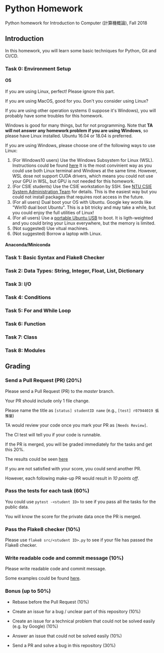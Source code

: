 # Python Homework
Python homework for Introduction to Computer (計算機概論), Fall 2018

## Introduction

In this homework, you will learn some basic techniques for Python, Git and CI/CD.


### Task 0: Environment Setup

#### OS

If you are using Linux, perfect! Please ignore this part.

If you are using MacOS, good for you. Don't you consider using Linux?

If you are using other operation systems (I suppose it's Windows), you will probably have some troubles for this homework.

Windows is good for many things, but for not programming. Note that **TA will not answer any homework problem if you are using Windows**, so please have Linux installed. Ubuntu 16.04 or 18.04 is preferred.

If you are using Windows, please choose one of the following ways to use Linux:
1. (For Windows10 users) Use the Windows Subsystem for Linux (WSL). Instructions could be found [here](https://docs.microsoft.com/en-us/windows/wsl/install-win10)
It is the most convinient way as you could use both Linux terminal and Windows at the same time. However, WSL dose not support CUDA drivers, which means you could not use your GPU in WSL, but GPU is not needed for this homework.
2. (For CSIE students) Use the CSIE workstation by SSH. See [NTU CSIE System Administration Team](https://wslab.csie.ntu.edu.tw/SSH_tutorial.html) for details. This is the easiest way but you could not install packages that requires root access in the future.
3. (For all users) Dual boot your OS with Ubuntu. Google key words like "Win10 dual boot Ubuntu". This is a bit tricky and may take a while, but you could enjoy the full utilities of Linux!
4. (For all users) Use a [portable Ubuntu USB](https://tutorials.ubuntu.com/tutorial/tutorial-create-a-usb-stick-on-windows#0) to boot. It is ligth-weighted and you could bring your Linux everywhere, but the memory is limited.
5. (Not suggested) Use vitual machines.
6. (Not suggested) Borrow a laptop with Linux.

#### Anaconda/Miniconda
### Task 1: Basic Syntax and Flake8 Checker

### Task 2: Data Types: String, Integer, Float, List, Dictionary

### Task 3: I/O

### Task 4: Conditions

### Task 5: For and While Loop

### Task 6: Function

### Task 7: Class

### Task 8: Modules


## Grading

### Send a Pull Request (PR) (20%)

Please send a Pull Request (PR) to the *master* branch.

Your PR should include only 1 file change.

Please name the title as `[status] studentID name` (e.g., `[test] r07944019 張雅量`)

TA would review your code once you mark your PR as `[Needs Review]`.

The CI test will tell you if your code is runnable.

If the PR is merged, you will be graded immediately for the tasks and get this 20%.

The results could be seen [here]()

If you are not satisfied with your score, you could send another PR.

However, each following make-up PR would result in *10 points off*.


### Pass the tests for each task (60%)

You could use `pytest -<student ID>` to see if you pass all the tasks for the public data.

You will know the score for the private data once the PR is merged.

### Pass the Flake8 checker (10%)

Please use `flake8 src/<student ID>.py` to see if your file has passed the Flake8 checker.

### Write readable code and commit message (10%)

Please write readable code and commit message.

Some examples could be found [here]().

### Bonus (up to 50%)

* Rebase before the Pull Request (10%)

* Create an issue for a bug / unclear part of this repository (10%)

* Create an issue for a technical problem that could not be solved easily (e.g. by Google) (10%)

* Answer an issue that could not be solved easily (10%)

* Send a PR and solve a bug in this repository (30%)




